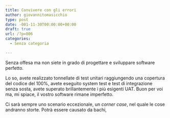 ```yaml
---
title: Convivere con gli errori
author: giovannitomasicchio
type: post
date: -001-11-30T00:00:00+00:00
draft: true
url: /?p=806
categories:
  - Senza categoria

---
```

Senza offesa ma non siete in grado di progettare e sviluppare software perfetto.

Lo so, avete realizzato tonnellate di test unitari raggiungendo una copertura del codice del 100%, avete eseguito system test e test di integrazione senza sosta, avete superato brillantemente i più esigenti UAT. Buon per voi ma, mi spiace, il vostro software rimane imperfetto.

Ci sarà sempre uno scenario eccezionale, un _corner case_, nel quale le cose andranno storte. Potrà essere causato da bachi,